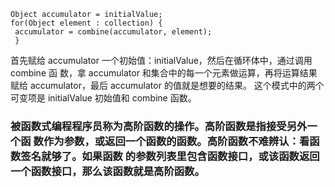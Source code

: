 

	Object accumulator = initialValue; 
	for(Object element : collection) {    
	 accumulator = combine(accumulator, element); 
	 }
	 
首先赋给 accumulator 一个初始值：initialValue，然后在循环体中，通过调用 combine 函 数，拿 accumulator 和集合中的每一个元素做运算，再将运算结果赋给 accumulator，最后 accumulator 的值就是想要的结果。
这个模式中的两个可变项是 initialValue 初始值和 combine 函数。

### 被函数式编程程序员称为高阶函数的操作。高阶函数是指接受另外一个函 数作为参数，或返回一个函数的函数。高阶函数不难辨认：看函数签名就够了。如果函数 的参数列表里包含函数接口，或该函数返回一个函数接口，那么该函数就是高阶函数。
